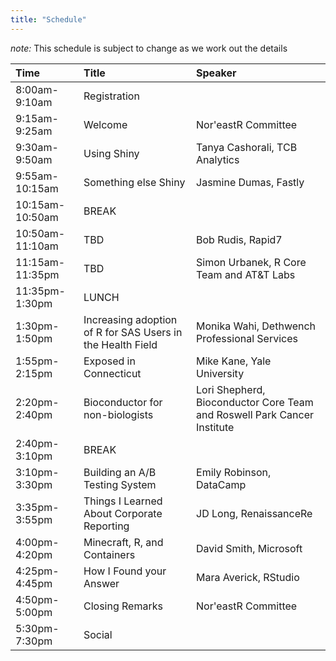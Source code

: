 ```yaml
---
title: "Schedule"
---
```


*note:* This schedule is subject to change as we work out the details

|Time|Title|Speaker|
|:---|:---|:---|
|8:00am-9:10am|Registration||
|9:15am-9:25am|Welcome|Nor'eastR Committee|
|9:30am-9:50am|Using Shiny|Tanya Cashorali, TCB Analytics|
|9:55am-10:15am|Something else Shiny|Jasmine Dumas, Fastly|
|10:15am-10:50am|BREAK||
|10:50am-11:10am|TBD|Bob Rudis, Rapid7|
|11:15am-11:35pm|TBD|Simon Urbanek, R Core Team and AT&T Labs|
|11:35pm-1:30pm|LUNCH||
|1:30pm-1:50pm|Increasing adoption of R for SAS Users in the Health Field|Monika Wahi, Dethwench Professional Services|
|1:55pm-2:15pm|Exposed in Connecticut|Mike Kane, Yale University|
|2:20pm-2:40pm|Bioconductor for non-biologists|Lori Shepherd,  Bioconductor Core Team and Roswell Park Cancer Institute|
|2:40pm-3:10pm|BREAK||
|3:10pm-3:30pm|Building an A/B Testing System|Emily Robinson, DataCamp|
|3:35pm-3:55pm|Things I Learned About Corporate Reporting|JD Long, RenaissanceRe|
|4:00pm-4:20pm|Minecraft, R, and Containers|David Smith, Microsoft|
|4:25pm-4:45pm|How I Found your Answer|Mara Averick, RStudio|
|4:50pm-5:00pm|Closing Remarks|Nor'eastR Committee|
|5:30pm-7:30pm|Social||
